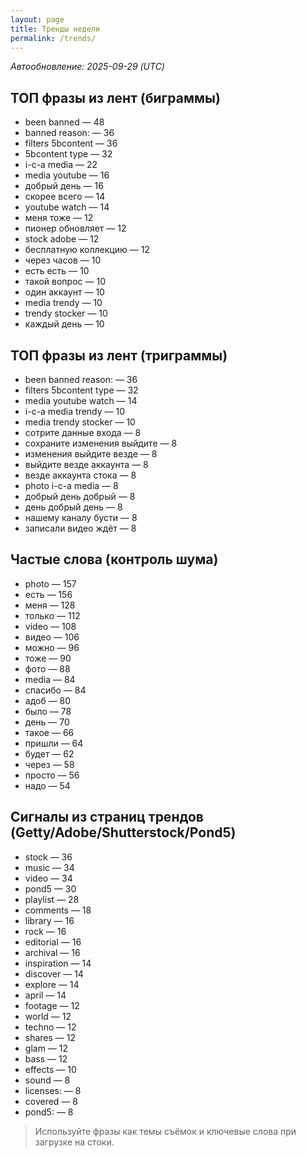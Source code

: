 ```yaml
---
layout: page
title: Тренды недели
permalink: /trends/
---
```


_Автообновление: 2025-09-29 (UTC)_

## ТОП фразы из лент (биграммы)
- been banned — 48
- banned reason: — 36
- filters 5bcontent — 36
- 5bcontent type — 32
- i-c-a media — 22
- media youtube — 16
- добрый день — 16
- скорее всего — 14
- youtube watch — 14
- меня тоже — 12
- пионер обновляет — 12
- stock adobe — 12
- бесплатную коллекцию — 12
- через часов — 10
- есть есть — 10
- такой вопрос — 10
- один аккаунт — 10
- media trendy — 10
- trendy stocker — 10
- каждый день — 10

## ТОП фразы из лент (триграммы)
- been banned reason: — 36
- filters 5bcontent type — 32
- media youtube watch — 14
- i-c-a media trendy — 10
- media trendy stocker — 10
- сотрите данные входа — 8
- сохраните изменения выйдите — 8
- изменения выйдите везде — 8
- выйдите везде аккаунта — 8
- везде аккаунта стока — 8
- photo i-c-a media — 8
- добрый день добрый — 8
- день добрый день — 8
- нашему каналу бусти — 8
- записали видео ждёт — 8

## Частые слова (контроль шума)
- photo — 157
- есть — 156
- меня — 128
- только — 112
- video — 108
- видео — 106
- можно — 96
- тоже — 90
- фото — 88
- media — 84
- спасибо — 84
- адоб — 80
- было — 78
- день — 70
- такое — 66
- пришли — 64
- будет — 62
- через — 58
- просто — 56
- надо — 54

## Сигналы из страниц трендов (Getty/Adobe/Shutterstock/Pond5)
- stock — 36
- music — 34
- video — 34
- pond5 — 30
- playlist — 28
- comments — 18
- library — 16
- rock — 16
- editorial — 16
- archival — 16
- inspiration — 14
- discover — 14
- explore — 14
- april — 14
- footage — 12
- world — 12
- techno — 12
- shares — 12
- glam — 12
- bass — 12
- effects — 10
- sound — 8
- licenses: — 8
- covered — 8
- pond5: — 8

> Используйте фразы как темы съёмок и ключевые слова при загрузке на стоки.
